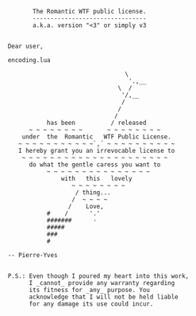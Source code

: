                   The Romantic WTF public license.
                  --------------------------------
                  a.k.a. version "<3" or simply v3


           Dear user,

           encoding.lua

                                            \ 
                                             '.,__
                                          \  /
                                           '/,__
                                           /
                                          /
                                         /
                      has been          / released
                 ~ ~ ~ ~ ~ ~ ~ ~       ~ ~ ~ ~ ~ ~ ~ ~ 
               under  the  Romantic   WTF Public License.
              ~ ~ ~ ~ ~ ~ ~ ~ ~ ~ ~`,´ ~ ~ ~ ~ ~ ~ ~ ~ ~ ~ 
              I hereby grant you an irrevocable license to
               ~ ~ ~ ~ ~ ~ ~ ~ ~ ~ ~ ~ ~ ~ ~ ~ ~ ~ ~ ~ ~
                 do what the gentle caress you want to
                      ~ ~ ~ ~ ~ ~ ~ ~ ~ ~ ~ ~ ~ ~ ~  
                          with   this   lovely
                             ~ ~ ~ ~ ~ ~ ~ ~ 
                              / thing...
                             /  ~ ~ ~ ~
                            /    Love,
                      #    /      '.'
                      #######      ·
                      #####
                      ###
                      #

           -- Pierre-Yves


           P.S.: Even though I poured my heart into this work, 
                 I _cannot_ provide any warranty regarding 
                 its fitness for _any_ purpose. You
                 acknowledge that I will not be held liable
                 for any damage its use could incur.